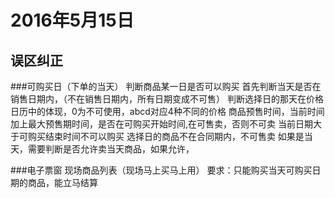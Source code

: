 2016年5月15日
====================

误区纠正
-------------------

###可购买日（下单的当天）
		判断商品某一日是否可以购买
		首先判断当天是否在销售日期内，（不在销售日期内，所有日期变成不可售）
		判断选择日的那天在价格日历中的体现，0为不可使用，abcd对应4种不同的价格
		商品预售时间，当前时间加上最大预售期时间，是否在可购买开始时间,在可售卖，否则不可卖
		当前日期大于可购买结束时间不可以购买
		选择日的商品不在合同期内，不可售卖
        如果是当天，需要判断是否允许卖当天商品，如果允许，

###电子票窗
		现场商品列表（现场马上买马上用）
		要求：只能购买当天可购买日期的商品，能立马结算
